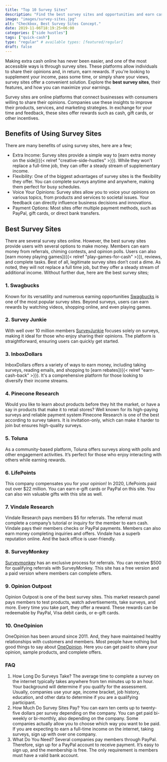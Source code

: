 ```yaml
---
title: "Top 10 Survey Sites"
description: "Find the best survey sites and opportunities and earn cash, rewards, or gift cards. Get paid top dollar opinions completing questionnaires."
image: "images/survey-sites.jpg"
alt: "Checkbox, Best Survey Sites Concept."
date: 2019-11-06T18:19:25+06:00
categories: ["side hustles"]
tags: ["quick-cash"]
type: "regular" # available types: [featured/regular]
draft: false
---
```


Making extra cash online has never been easier, and one of the most accessible ways is through survey sites. These platforms allow individuals to share their opinions and, in return, earn rewards. If you're looking to supplement your income, pass some time, or simply share your views, survey sites offer a convenient solution. Explore the **best survey sites**, their features, and how you can maximize your earnings.

Survey sites are online platforms that connect businesses with consumers willing to share their opinions. Companies use these insights to improve their products, services, and marketing strategies. In exchange for your time and feedback, these sites offer rewards such as cash, gift cards, or other incentives.

## Benefits of Using Survey Sites

There are many benefits of using survey sites, here are a few;

* Extra Income: Survey sites provide a simple way to [earn extra money on the side]({{< relref "creative-side-hustles" >}}). While they won't replace a full-time job, they can offer a steady stream of supplementary income.
* Flexibility: One of the biggest advantages of survey sites is the flexibility they offer. You can complete surveys anytime and anywhere, making them perfect for busy schedules.
* Voice Your Opinions: Survey sites allow you to voice your opinions on various topics, from products and services to societal issues. Your feedback can directly influence business decisions and innovations.
* Payment Options: Most sites offer multiple payment methods, such as PayPal, gift cards, or direct bank transfers.

## Best Survey Sites

There are several survey sites online. However, the best survey sites provide users with several options to make money. Members can earn money from referrals, chiming contests, and opinion polls. Users can also [earn money playing games]({{< relref "play-games-for-cash" >}}), reviews, and complete tasks. Best of all, legitimate survey sites don’t cost a dime. As noted, they will not replace a full time job, but they offer a steady stream of additional income. Without further due, here are the best survey sites;

### 1. Swagbucks

Known for its versatility and numerous earning opportunities [Swagbucks](https://www.swagbucks.com/) is one of the most popular survey sites. Beyond surveys, users can earn rewards by watching videos, shopping online, and even playing games.

### 2. Survey Junkie

With well over 10 million members [SurveyJunkie](https://www.surveyjunkie.com/) focuses solely on surveys, making it ideal for those who enjoy sharing their opinions. The platform is straightforward, ensuring users can quickly get started.

### 3. InboxDollars

InboxDollars offers a variety of ways to earn money, including taking surveys, reading emails, and shopping to [earn rebates]({{< relref "earn-cash-back" >}}). It's a comprehensive platform for those looking to diversify their income streams.

### 4. Pinecone Research

Would you like to learn about products before they hit the market, or have a say in products that make it to retail stores?  Well known for its high-paying surveys and reliable payment system Pinecone Research is one of the best according to survey takers. It is invitation-only, which can make it harder to join but ensures high-quality surveys.

### 5. Toluna

As a community-based platform, Toluna offers surveys along with polls and other engagement activities. It’s perfect for those who enjoy interacting with others while earning rewards.

### 6. LifePoints

This company compensates you for your opinion! In 2020, LifePoints paid out over $22 million. You can earn e-gift cards or PayPal on this site. You can also win valuable gifts with this site as well.

### 7. Vindale Research

Vindale Research pays members $5 for referrals. The referral must complete a company’s tutorial or inquiry for the member to earn cash. Vindale pays their members checks or PayPal payments. Members can also earn money completing inquiries and offers. Vindale has a superb reputation online. And the back office is user-friendly.

### 8. SurveyMonkey

[Surveymonkey](https://www.surveymonkey.com/) has an exclusive process for referrals. You can receive $500 for qualifying referrals with SurveyMonkey. This site has a free version and a paid version where members can complete offers.

### 9. Opinion Outpost

Opinion Outpost is one of the best survey sites. This market research panel pays members to test products, watch advertisements, take surveys, and more. Every time you take part, they offer a reward. These rewards can be redeemable by PayPal, Visa debit cards, or e-gift cards.

### 10. OneOpinion

OneOpinion has been around since 2011. And, they have maintained healthy relationships with customers and members. Most people have nothing but good things to say about [OneOpinion](https://www.oneopinion.com/). Here you can get paid to share your opinion, sample products, and complete offers.

### FAQ

1. How Long Do Surveys Take? The average time to complete a survey on the internet typically takes anywhere from ten minutes up to an hour. Your background will determine if you qualify for the assessment. Usually, companies use your age, income bracket, job history, education, and other data to determine if you are a qualifying participant.
2. How Much Do Survey Sites Pay? You can earn ten cents up to twenty-five dollars per survey depending on the company. You can get paid bi-weekly or bi-monthly, also depending on the company. Some companies actually allow you to choose which way you want to be paid. If you are expecting to earn a full-time income on the internet, taking surveys, sign up with over one company.
3. What Do You Need? Several companies pay members through PayPal. Therefore, sign up for a PayPal account to receive payment. It’s easy to sign up, and the membership is free. The only requirement is members must have a valid bank account.
